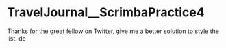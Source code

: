 # TravelJournal\_\_ScrimbaPractice4

Thanks for the great fellow on Twitter, give me a better solution to style the list.
de
